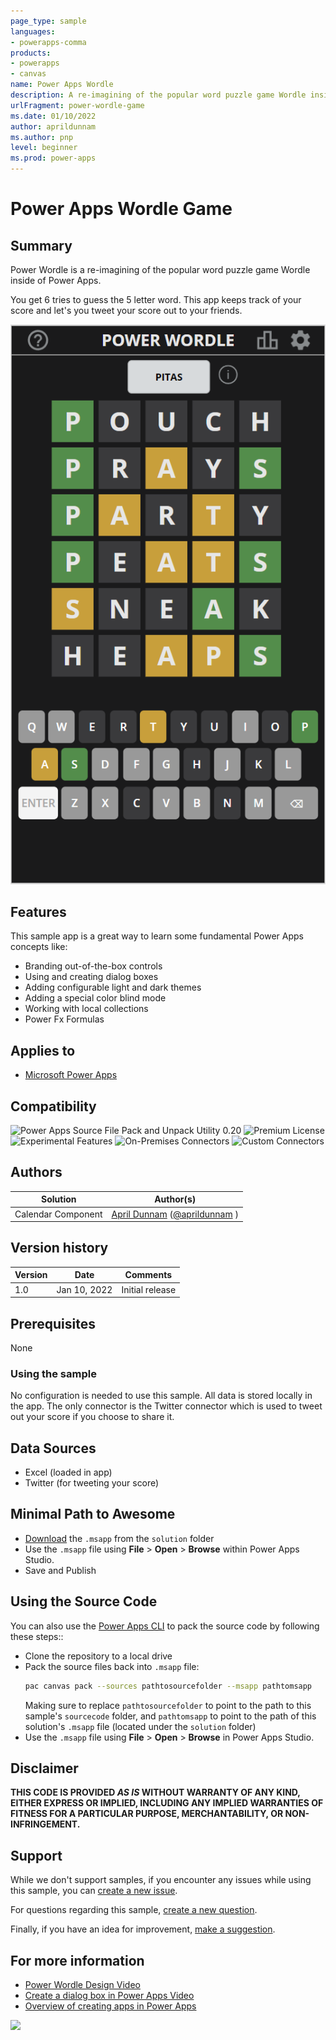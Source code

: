```yaml
---
page_type: sample
languages:
- powerapps-comma
products:
- powerapps
- canvas
name: Power Apps Wordle
description: A re-imagining of the popular word puzzle game Wordle inside of Power Apps
urlFragment: power-wordle-game
ms.date: 01/10/2022
author: aprildunnam
ms.author: pnp
level: beginner
ms.prod: power-apps
---
```


# Power Apps Wordle Game

## Summary

Power Wordle is a re-imagining of the popular word puzzle game Wordle inside of Power Apps. 

You get 6 tries to guess the 5 letter word. This app keeps track of your score and let's you tweet your score out to your friends.


![Preview](./assets/thumbnail.png)  

## Features

This sample app is a great way to learn some fundamental Power Apps concepts like:

* Branding out-of-the-box controls
* Using and creating dialog boxes
* Adding configurable light and dark themes
* Adding a special color blind mode
* Working with local collections
* Power Fx Formulas
## Applies to

* [Microsoft Power Apps](https://docs.microsoft.com/powerapps/)

## Compatibility

![Power Apps Source File Pack and Unpack Utility 0.20](https://img.shields.io/badge/Packing%20Tool-0.20-green.svg)
![Premium License](https://img.shields.io/badge/Premium%20License-Not%20Required-green.svg "Premium Power Apps license not required")
![Experimental Features](https://img.shields.io/badge/Experimental%20Features-No-green.svg "Does not rely on experimental features")
![On-Premises Connectors](https://img.shields.io/badge/On--Premises%20Connectors-No-green.svg "Does not use on-premise connectors")
![Custom Connectors](https://img.shields.io/badge/Custom%20Connectors-Not%20Required-green.svg "Does not use custom connectors")

## Authors

Solution|Author(s)
--------|---------
Calendar Component | [April Dunnam](https://github.com/aprildunnam) ([@aprildunnam](https://www.twitter.com/aprildunnam) )

## Version history

Version|Date|Comments
-------|----|--------
1.0|Jan 10, 2022|Initial release




## Prerequisites
None
### Using the sample

No configuration is needed to use this sample.  All data is stored locally in the app.  The only connector is the Twitter connector which is used to tweet out your score if you choose to share it.


## Data Sources
 
* Excel (loaded in app)
* Twitter (for tweeting your score)


## Minimal Path to Awesome

* [Download](./solution/PowerWordle.msapp) the `.msapp` from the `solution` folder
* Use the `.msapp` file using **File** > **Open** > **Browse** within Power Apps Studio.
* Save and Publish

## Using the Source Code

You can also use the [Power Apps CLI](https://docs.microsoft.com/powerapps/developer/data-platform/powerapps-cli) to pack the source code by following these steps::

* Clone the repository to a local drive
* Pack the source files back into `.msapp` file:
  ```bash
  pac canvas pack --sources pathtosourcefolder --msapp pathtomsapp
  ```
  Making sure to replace `pathtosourcefolder` to point to the path to this sample's `sourcecode` folder, and `pathtomsapp` to point to the path of this solution's `.msapp` file (located under the `solution` folder)
* Use the `.msapp` file using **File** > **Open** > **Browse** in Power Apps Studio.

## Disclaimer

**THIS CODE IS PROVIDED *AS IS* WITHOUT WARRANTY OF ANY KIND, EITHER EXPRESS OR IMPLIED, INCLUDING ANY IMPLIED WARRANTIES OF FITNESS FOR A PARTICULAR PURPOSE, MERCHANTABILITY, OR NON-INFRINGEMENT.**


## Support

While we don't support samples, if you encounter any issues while using this sample, you can [create a new issue](https://github.com/pnp/powerapps-samples/issues/new?assignees=&labels=Needs%3A+Triage+%3Amag%3A%2Ctype%3Abug-suspected&template=bug-report.yml&sample=calendar-component&authors=@aprildunnam&title=calendar-component%20-%20).

For questions regarding this sample, [create a new question](https://github.com/pnp/powerapps-samples/issues/new?assignees=&labels=Needs%3A+Triage+%3Amag%3A%2Ctype%3Abug-suspected&template=question.yml&sample=calendar-component&authors=@aprildunnam&title=calendar-component%20-%20).

Finally, if you have an idea for improvement, [make a suggestion](https://github.com/pnp/powerapps-samples/issues/new?assignees=&labels=Needs%3A+Triage+%3Amag%3A%2Ctype%3Abug-suspected&template=suggestion.yml&sample=calendar-component&authors=@aprildunnam&title=calendar-component%20-%20).

## For more information

- [Power Wordle Design Video](https://youtu.be/I-kJJ7YCD3o/)
- [Create a dialog box in Power Apps Video](https://youtu.be/FLHVJdoDSNE)
- [Overview of creating apps in Power Apps](https://docs.microsoft.com/powerapps/maker/)


<img src="https://telemetry.sharepointpnp.com/powerapps-samples/samples/calendar-component" />